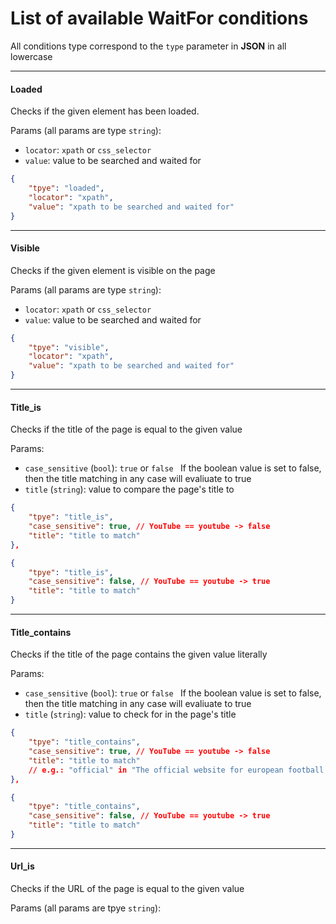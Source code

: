 # List of available WaitFor conditions

All conditions type correspond to the `type` parameter in **JSON** in all lowercase

---

#### Loaded

Checks if the given element has been loaded.

Params (all params are type `string`):

* `locator`: `xpath` or `css_selector`
* `value`: value to be searched and waited for

```json
{
	"tpye": "loaded",
	"locator": "xpath",
	"value": "xpath to be searched and waited for"
}
```

---

#### Visible

Checks if the given element is visible on the page

Params (all params are type `string`):

* `locator`: `xpath` or `css_selector`
* `value`: value to be searched and waited for

```json
{
	"tpye": "visible",
	"locator": "xpath",
	"value": "xpath to be searched and waited for"
}
```


---

#### Title_is

Checks if the title of the page is equal to the given value

Params:

* `case_sensitive` (`bool`): `true` or `false `
  If the boolean value is set to false, then the title matching in any case will evaliuate to true
* `title` (`string`): value to compare the page's title to

```json
{
	"tpye": "title_is",
	"case_sensitive": true,	// YouTube == youtube -> false
	"title": "title to match"
},

{
	"tpye": "title_is",
	"case_sensitive": false, // YouTube == youtube -> true
	"title": "title to match"
}
```

---

#### Title_contains

Checks if the title of the page contains the given value literally

Params:

* `case_sensitive` (`bool`): `true` or `false `
  If the boolean value is set to false, then the title matching in any case will evaliuate to true
* `title` (`string`): value to check for in the page's title

```json
{
	"tpye": "title_contains",
	"case_sensitive": true,	// YouTube == youtube -> false
	"title": "title to match"
	// e.g.: "official" in "The official website for european football | UEFA.com" -> true
},

{
	"tpye": "title_contains",
	"case_sensitive": false, // YouTube == youtube -> true
	"title": "title to match"
}
```

---

#### Url_is

Checks if the URL of the page is equal to the given value

Params (all params are tpye `string`):
